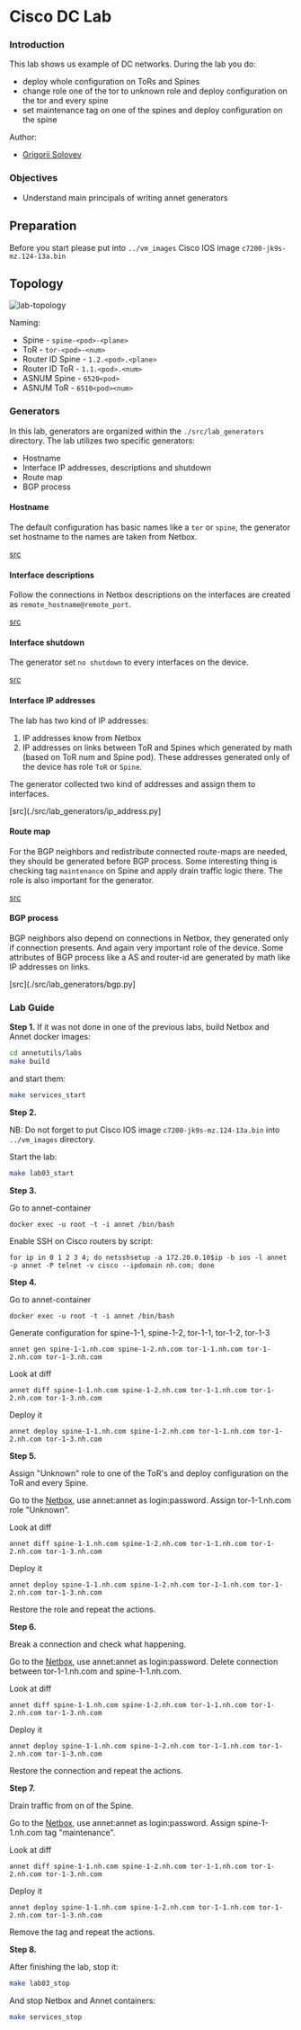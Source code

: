 # Cisco DC Lab

### Introduction

This lab shows us example of DC networks. During the lab you do:

- deploy whole configuration on ToRs and Spines
- change role one of the tor to unknown role and deploy configuration on the tor and every spine
- set maintenance tag on one of the spines and deploy configuration on the spine

Author:

- [Grigorii Solovev](https://github.com/gs1571)

### Objectives

- Understand main principals of writing annet generators

## Preparation

Before you start please put into `../vm_images` Cisco IOS image `c7200-jk9s-mz.124-13a.bin`

## Topology

![lab-topology](./images/topology.png)

Naming:

- Spine - `spine-<pod>-<plane>`
- ToR - `tor-<pod>-<num>`
- Router ID Spine - `1.2.<pod>.<plane>`
- Router ID ToR - `1.1.<pod>.<num>`
- ASNUM Spine - `6520<pod>`
- ASNUM ToR - `6510<pod><num>`

### Generators

In this lab, generators are organized within the `./src/lab_generators` directory. The lab utilizes two specific generators:

- Hostname
- Interface IP addresses, descriptions and shutdown
- Route map
- BGP process

#### Hostname

The default configuration has basic names like a `tor` or `spine`, the generator set hostname to the names are taken from Netbox.

[src](./src/lab_generators/hostname.py)

#### Interface descriptions

Follow the connections in Netbox descriptions on the interfaces are created as `remote_hostname@remote_port`.

[src](./src/lab_generators/description.py)

#### Interface shutdown

The generator set `no shutdown` to every interfaces on the device.

[src](./src/lab_generators/description.py)

#### Interface IP addresses

The lab has two kind of IP addresses:

1. IP addresses know from Netbox
2. IP addresses on links between ToR and Spines which generated by math (based on ToR num and Spine pod). These addresses generated only of the device has role `ToR` or `Spine`.

The generator collected two kind of addresses and assign them to interfaces.

[src](./src/lab_generators/ip_address.py]

#### Route map

For the BGP neighbors and redistribute connected route-maps are needed, they should be generated before BGP process. Some interesting thing is checking tag `maintenance` on Spine and apply drain traffic logic there. The role is also important for the generator.

[src](./src/lab_generators/rpl.py)

#### BGP process

BGP neighbors also depend on connections in Netbox, they generated only if connection presents. And again very important role of the device.
Some attributes of BGP process like a AS and router-id are generated by math like IP addresses on links.

[src](./src/lab_generators/bgp.py]

### Lab Guide

**Step 1.**
If it was not done in one of the previous labs, build Netbox and Annet docker images:

```bash
cd annetutils/labs
make build
```

and start them:

```bash
make services_start
```

**Step 2.**

NB: Do not forget to put Cisco IOS image `c7200-jk9s-mz.124-13a.bin` into `../vm_images` directory.

Start the lab:

```bash
make lab03_start
```

**Step 3.**

Go to annet-container

```
docker exec -u root -t -i annet /bin/bash
```

Enable SSH on Cisco routers by script:

```
for ip in 0 1 2 3 4; do netsshsetup -a 172.20.0.10$ip -b ios -l annet -p annet -P telnet -v cisco --ipdomain nh.com; done
```

**Step 4.**

Go to annet-container

```
docker exec -u root -t -i annet /bin/bash
```

Generate configuration for spine-1-1, spine-1-2, tor-1-1, tor-1-2, tor-1-3

`annet gen spine-1-1.nh.com spine-1-2.nh.com tor-1-1.nh.com tor-1-2.nh.com tor-1-3.nh.com`

Look at diff

`annet diff spine-1-1.nh.com spine-1-2.nh.com tor-1-1.nh.com tor-1-2.nh.com tor-1-3.nh.com`

Deploy it

`annet deploy spine-1-1.nh.com spine-1-2.nh.com tor-1-1.nh.com tor-1-2.nh.com tor-1-3.nh.com`

**Step 5.**

Assign "Unknown" role to one of the ToR's and deploy configuration on the ToR and every Spine.

Go to the [Netbox](http://localhost:8000/), use annet:annet as login:password. Assign tor-1-1.nh.com role "Unknown".

Look at diff

`annet diff spine-1-1.nh.com spine-1-2.nh.com tor-1-1.nh.com tor-1-2.nh.com tor-1-3.nh.com`

Deploy it

`annet deploy spine-1-1.nh.com spine-1-2.nh.com tor-1-1.nh.com tor-1-2.nh.com tor-1-3.nh.com`

Restore the role and repeat the actions.

**Step 6.**

Break a connection and check what happening.

Go to the [Netbox](http://localhost:8000/), use annet:annet as login:password. Delete connection between tor-1-1.nh.com and spine-1-1.nh.com.

Look at diff

`annet diff spine-1-1.nh.com spine-1-2.nh.com tor-1-1.nh.com tor-1-2.nh.com tor-1-3.nh.com`

Deploy it

`annet deploy spine-1-1.nh.com spine-1-2.nh.com tor-1-1.nh.com tor-1-2.nh.com tor-1-3.nh.com`

Restore the connection and repeat the actions.

**Step 7.**

Drain traffic from on of the Spine.

Go to the [Netbox](http://localhost:8000/), use annet:annet as login:password. Assign spine-1-1.nh.com tag "maintenance".

Look at diff

`annet diff spine-1-1.nh.com spine-1-2.nh.com tor-1-1.nh.com tor-1-2.nh.com tor-1-3.nh.com`

Deploy it

`annet deploy spine-1-1.nh.com spine-1-2.nh.com tor-1-1.nh.com tor-1-2.nh.com tor-1-3.nh.com`

Remove the tag and repeat the actions.

**Step 8.**

After finishing the lab, stop it:

```bash
make lab03_stop
```

And stop Netbox and Annet containers:

```bash
make services_stop
```
